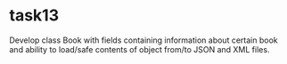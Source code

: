 # task13
Develop class Book with fields containing 
information about certain book and ability 
to load/safe contents of object from/to 
JSON and XML files.
